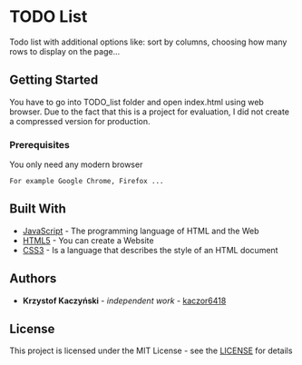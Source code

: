 # TODO List

Todo list with additional options like: sort by columns, choosing how many rows to display on the page...

## Getting Started

You have to go into TODO_list folder and open index.html using web browser.
Due to the fact that this is a project for evaluation, I did not create a compressed version for production.

### Prerequisites

You only need any modern browser

```
For example Google Chrome, Firefox ...
```

## Built With

* [JavaScript](https://www.javascript.com/) - The programming language of HTML and the Web
* [HTML5](https://www.w3schools.com/html/) - You can create a Website
* [CSS3](https://www.w3schools.com/css/) - Is a language that describes the style of an HTML document

## Authors

* **Krzystof Kaczyński** - *independent work* - [kaczor6418](https://github.com/kaczor6418)

## License

This project is licensed under the MIT License - see the [LICENSE](https://rem.mit-license.org/) for details

